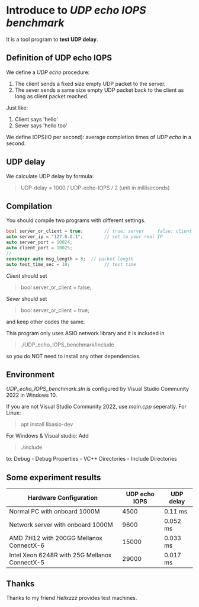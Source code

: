 # Introduce to *UDP echo IOPS benchmark*
It is a tool program to **test UDP delay**.
## Definition of UDP echo IOPS
We define a *UDP echo* procedure:
1. The client sends a fixed size empty UDP packet to the server.
2. The sever sends a same size empty UDP packet back to the client as long as client packet reached.

Just like:
1. Client says 'hello'
2. Sever says 'hello too'

We define IOPS(IO per second): average completion times of *UDP echo* in a second.

## UDP delay
We calculate UDP delay by formula:
> UDP-delay = 1000 / UDP-echo-IOPS / 2 (unit in milliseconds)

## Compilation
You should compile two programs with different settings.
```cpp
bool server_or_client = true;        // true: server     false: client
auto server_ip = "127.0.0.1";        // set to your real IP
auto server_port = 10024;
auto client_port = 10025;
//
constexpr auto msg_length = 8;  // packet length
auto test_time_sec = 10;             // test time
```
*Client* should set
> bool server_or_client = false;

*Sever* should set
> bool server_or_client = true;

and keep other codes the same.

This program only uses ASIO network library and it is included in
> ./UDP_echo_IOPS_benchmark/include

so you do NOT need to install any other dependencies.
## Environment
*UDP_echo_IOPS_benchmark.sln* is configured by Visual Studio Community 2022 in Windows 10.

If you are not Visual Studio Community 2022, use *main.cpp* seperatly.
For Linux:
> apt install libasio-dev

For Windows & Visual studio:
Add 
> ./include

to: Debug - Debug Properties - VC++ Directories - Include Directories
## Some experiment results
|  Hardware Configuration | UDP echo IOPS | UDP delay |
| ------------ | ------------ | ------------ |
|  Normal PC with onboard 1000M  | 4500 | 0.11 ms |
| Network server with onboard 1000M  | 9600 | 0.052 ms |
|  AMD 7H12 with 200GG Mellanox ConnectX-6  | 15000 | 0.033 ms |
|  Intel Xeon 6248R with 25G Mellanox ConnectX-5  | 29000 | 0.017 ms |

## Thanks
Thanks to my friend *Helixzzz* provides test machines.
